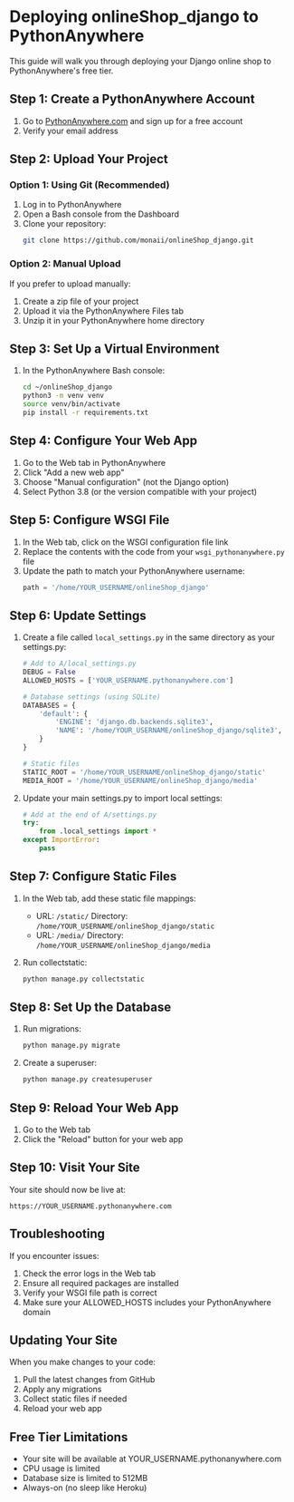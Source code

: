 # Deploying onlineShop_django to PythonAnywhere

This guide will walk you through deploying your Django online shop to PythonAnywhere's free tier.

## Step 1: Create a PythonAnywhere Account

1. Go to [PythonAnywhere.com](https://www.pythonanywhere.com/) and sign up for a free account
2. Verify your email address

## Step 2: Upload Your Project

### Option 1: Using Git (Recommended)

1. Log in to PythonAnywhere
2. Open a Bash console from the Dashboard
3. Clone your repository:
   ```bash
   git clone https://github.com/monaii/onlineShop_django.git
   ```

### Option 2: Manual Upload

If you prefer to upload manually:
1. Create a zip file of your project
2. Upload it via the PythonAnywhere Files tab
3. Unzip it in your PythonAnywhere home directory

## Step 3: Set Up a Virtual Environment

1. In the PythonAnywhere Bash console:
   ```bash
   cd ~/onlineShop_django
   python3 -m venv venv
   source venv/bin/activate
   pip install -r requirements.txt
   ```

## Step 4: Configure Your Web App

1. Go to the Web tab in PythonAnywhere
2. Click "Add a new web app"
3. Choose "Manual configuration" (not the Django option)
4. Select Python 3.8 (or the version compatible with your project)

## Step 5: Configure WSGI File

1. In the Web tab, click on the WSGI configuration file link
2. Replace the contents with the code from your `wsgi_pythonanywhere.py` file
3. Update the path to match your PythonAnywhere username:
   ```python
   path = '/home/YOUR_USERNAME/onlineShop_django'
   ```

## Step 6: Update Settings

1. Create a file called `local_settings.py` in the same directory as your settings.py:
   ```python
   # Add to A/local_settings.py
   DEBUG = False
   ALLOWED_HOSTS = ['YOUR_USERNAME.pythonanywhere.com']
   
   # Database settings (using SQLite)
   DATABASES = {
       'default': {
           'ENGINE': 'django.db.backends.sqlite3',
           'NAME': '/home/YOUR_USERNAME/onlineShop_django/sqlite3',
       }
   }
   
   # Static files
   STATIC_ROOT = '/home/YOUR_USERNAME/onlineShop_django/static'
   MEDIA_ROOT = '/home/YOUR_USERNAME/onlineShop_django/media'
   ```

2. Update your main settings.py to import local settings:
   ```python
   # Add at the end of A/settings.py
   try:
       from .local_settings import *
   except ImportError:
       pass
   ```

## Step 7: Configure Static Files

1. In the Web tab, add these static file mappings:
   - URL: `/static/` Directory: `/home/YOUR_USERNAME/onlineShop_django/static`
   - URL: `/media/` Directory: `/home/YOUR_USERNAME/onlineShop_django/media`

2. Run collectstatic:
   ```bash
   python manage.py collectstatic
   ```

## Step 8: Set Up the Database

1. Run migrations:
   ```bash
   python manage.py migrate
   ```

2. Create a superuser:
   ```bash
   python manage.py createsuperuser
   ```

## Step 9: Reload Your Web App

1. Go to the Web tab
2. Click the "Reload" button for your web app

## Step 10: Visit Your Site

Your site should now be live at:
```
https://YOUR_USERNAME.pythonanywhere.com
```

## Troubleshooting

If you encounter issues:

1. Check the error logs in the Web tab
2. Ensure all required packages are installed
3. Verify your WSGI file path is correct
4. Make sure your ALLOWED_HOSTS includes your PythonAnywhere domain

## Updating Your Site

When you make changes to your code:

1. Pull the latest changes from GitHub
2. Apply any migrations
3. Collect static files if needed
4. Reload your web app

## Free Tier Limitations

- Your site will be available at YOUR_USERNAME.pythonanywhere.com
- CPU usage is limited
- Database size is limited to 512MB
- Always-on (no sleep like Heroku)